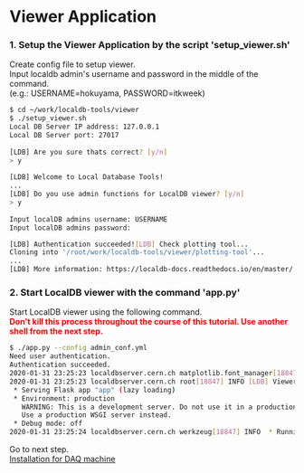 # Viewer Application

### 1. Setup the Viewer Application by the script 'setup_viewer.sh'
Create config file to setup viewer.<br>
Input localdb admin's username and password in the middle of the command.<br>
(e.g.: USERNAME=hokuyama, PASSWORD=itkweek)

```bash
$ cd ~/work/localdb-tools/viewer
$ ./setup_viewer.sh
Local DB Server IP address: 127.0.0.1
Local DB Server port: 27017
 
[LDB] Are you sure thats correct? [y/n]
> y
 
[LDB] Welcome to Local Database Tools!
...
[LDB] Do you use admin functions for LocalDB viewer? [y/n]
> y
 
Input localDB admins username: USERNAME
Input localDB admins password:  

[LDB] Authentication succeeded![LDB] Check plotting tool...
Cloning into '/root/work/localdb-tools/viewer/plotting-tool'...
...
[LDB] More information: https://localdb-docs.readthedocs.io/en/master/
```

### 2. Start LocalDB viewer with the command 'app.py'
Start LocalDB viewer using the following command.<br>
<span style="color: red; ">**Don't kill this process throughout the course of this tutorial. Use another shell from the next step.**</span>

```bash
$ ./app.py --config admin_conf.yml
Need user authentication.
Authentication succeeded.
2020-01-31 23:25:23 localdbserver.cern.ch matplotlib.font_manager[18847] INFO generated new fontManager
2020-01-31 23:25:23 localdbserver.cern.ch root[18847] INFO [LDB] Viewer Application URL: http://127.0.0.1:5000/localdb/
 * Serving Flask app "app" (lazy loading)
 * Environment: production
   WARNING: This is a development server. Do not use it in a production deployment.
   Use a production WSGI server instead.
 * Debug mode: off
2020-01-31 23:25:24 localdbserver.cern.ch werkzeug[18847] INFO  * Running on http://127.0.0.1:5000/ (Press CTRL+C to quit)
```

Go to next step.<br>
[Installation for DAQ machine](database_demonstration_install_daq_machine.md)<br>
